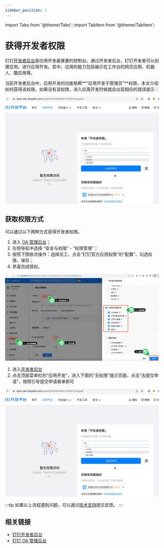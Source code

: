 ```yaml
---
sidebar_position: 1
---
```


import Tabs from '@theme/Tabs';
import TabItem from '@theme/TabItem';

# 获得开发者权限

钉钉[开发者后台](https://open.dingtalk.com)是应用开发最重要的控制台。通过开发者后台，钉钉开发者可以创建应用，进行应用开发。其中，应用的能力包括展示在工作台的网页应用、机器人、酷应用等。

当前开发者后台中，应用开发的功能依赖**“应用开发子管理员”**权限，本文介绍如何获得该权限。如果没有该权限，进入应用开发时候就会出现相应的错误提示：

![开发者后台无访问权限](/img/explore/portal/open-dev-unauth.jpg)

## 获取权限方式

可以通过以下两种方式获得开发者权限。

<Tabs queryString="via">
<TabItem value="grant" label="管理员授予权限（推荐）" default>

1. 进入 [OA 管理后台](https://oa.dingtalk.com)；
2. 左侧导航中选择 “安全与权限” - “权限管理”；
3. 按照下图依次操作：选择员工、点击“钉钉官方应用权限”的“配置”、勾选权限、保存；
4. 恭喜完成授权。

![管理员授予权限](/img/explore/portal/grant-admin-permission.jpg)

</TabItem>
<TabItem value="apply" label="自助申请权限">

1. 进入[开发者后台](https://open-dev.dingtalk.com)
2. 点击顶部菜单栏的“应用开发”，进入下图的“无权限”提示页面，点击“去提交申请”，按照引导提交申请表单即可

![自助申请权限](/img/explore/portal/open-dev-unauth.jpg)

</TabItem>
</Tabs>

:::tip
如果以上流程遇到问题，可以通过[技术支持](/docs/explore/support)提交反馈。
:::

## 相关链接

* [钉钉开发者后台](https://open-dev.dingtalk.com/)
* [钉钉 OA 管理后台](https://oa.dingtalk.com)